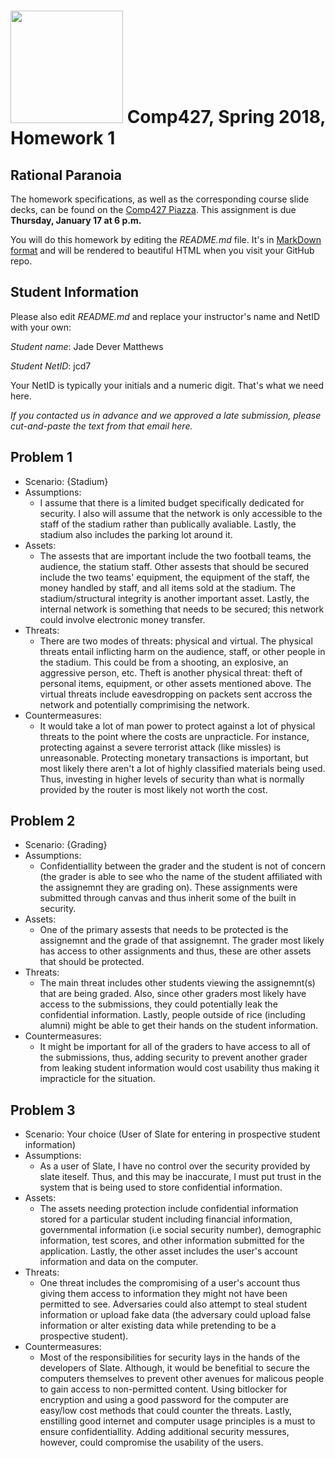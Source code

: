 # <img src="http://www.rice.edu/_images/rice-logo.jpg" width=180> Comp427, Spring 2018, Homework 1
## Rational Paranoia
The homework specifications, as well as the corresponding course slide decks,
can be found on the [Comp427 Piazza](https://piazza.com/class/jqifhp864b37ju).
This assignment is due **Thursday, January 17 at 6 p.m.**

You will do this homework by editing the _README.md_ file. It's in
[MarkDown format](https://guides.github.com/features/mastering-markdown/)
and will be rendered to beautiful HTML when you visit your GitHub repo.

## Student Information
Please also edit _README.md_ and replace your instructor's name and NetID with your own:

_Student name_: Jade Dever Matthews

_Student NetID_: jcd7

Your NetID is typically your initials and a numeric digit. That's
what we need here.

_If you contacted us in advance and we approved a late submission,
please cut-and-paste the text from that email here._

## Problem 1
- Scenario: {Stadium}
- Assumptions:
  - I assume that there is a limited budget specifically dedicated
    for security. I also will assume that the network is only accessible to
    the staff of the stadium rather than publically avaliable. Lastly, the 
    stadium also includes the parking lot around it.
- Assets:
  - The assests that are important include the two football teams, the
    audience, the statium staff. Other assests that should be secured include
    the two teams' equipment, the equipment of the staff, the money handled by
    staff, and all items sold at the stadium. The stadium/structural integrity
    is another important asset. Lastly, the internal network is
    something that needs to be secured; this network could involve electronic
    money transfer. 
- Threats:
  - There are two modes of threats: physical and virtual. The physical threats
    entail inflicting harm on the audience, staff, or other people in the
    stadium. This could be from a shooting, an explosive, an aggressive person,
    etc. Theft is another physical threat: theft of personal items, equipment,
    or other assets mentioned above. The virtual threats include eavesdropping 
    on packets sent accross the network and potentially comprimising the
    network.
- Countermeasures:
  - It would take a lot of man power to protect against a lot of physical
    threats to the point where the costs are unpracticle. For instance,
    protecting against a severe terrorist attack (like missles) is
    unreasonable. Protecting monetary transactions is important, but most
    likely there aren't a lot of highly classified materials being used. Thus,
    investing in higher levels of security than what is normally provided by
    the router is most likely not worth the cost.

## Problem 2
- Scenario: {Grading}
- Assumptions:
  - Confidentiallity between the grader and the student is not of concern (the
    grader is able to see who the name of the student affiliated with the
    assignemnt they are grading on). These assignments were submitted through
    canvas and thus inherit some of the built in security.
- Assets:
  - One of the primary assests that needs to be protected is the assignemnt and
    the grade of that assignemnt. The grader most likely has access to other
    assignments and thus, these are other assets that should be protected.
- Threats:
  - The main threat includes other students viewing the assignemnt(s) that are
    being graded. Also, since other graders most likely have access to the
    submissions, they could potentially leak the confidential information.
    Lastly, people outside of rice (including alumni) might be able to 
    get their hands on the student information.
- Countermeasures:
  - It might be important for all of the graders to have access to all of the
    submissions, thus, adding security to prevent another grader from leaking
    student information would cost usability thus making it impracticle for the
    situation.

## Problem 3
- Scenario: Your choice (User of Slate for entering in prospective student
  information)
- Assumptions:
  - As a user of Slate, I have no control over the security provided by slate
    iteself. Thus, and this may be inaccurate, I must put trust in the system
    that is being used to store confidential information.
- Assets:
  - The assets needing protection include confidential information stored for a 
    particular student including financial information, governmental
    information (i.e social security number), demographic information, test
    scores, and other information submitted for the application. Lastly, the
    other asset includes the user's account information and data on the
    computer.
- Threats:
  - One threat includes the compromising of a user's account thus giving them
    access to information they might not have been permitted to see.
    Adversaries could also attempt to steal student information or upload fake
    data (the adversary could upload false information or alter existing data 
    while pretending to be a prospective student).
- Countermeasures:
  - Most of the responsibilities for security lays in the hands of the
    developers of Slate. Although, it would be benefitial to secure the 
    computers themselves to prevent other avenues for malicous people to gain
    access to non-permitted content. Using bitlocker for encryption and using a
    good password for the computer are easy/low cost methods that could counter
    the threats. Lastly, enstilling good internet and computer usage principles
    is a must to ensure confidentiallity. Adding additional security messures,
    however, could compromise the usability of the users.

